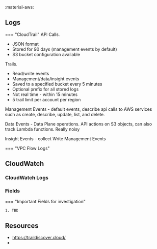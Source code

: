:material-aws:

## Logs


=== "CloudTrail"
API Calls.

* JSON format
* Stored for 90 days (management events by default)
* S3 bucket configuration available

Trails.

* Read/write events
* Management/data/insight events
* Saved to a specified bucket every 5 minutes
* Optional prefix for all stored logs
* Not real time - within 15 minutes
* 5 trail limit per account per region

Management Events - default events, describe api calls to AWS services such as create, describe, update, list, and delete.

Data Events - Data Plane operations. API actions on S3 objects, can also track Lambda functions. Really noisy

Insight Events - collect Write Management Events


=== "VPC Flow Logs"
    
## CloudWatch
### CloudWatch Logs
    
### Fields

=== "Important Fields for investigation"

    1. TBD



## Resources
* https://traildiscover.cloud/
* 
